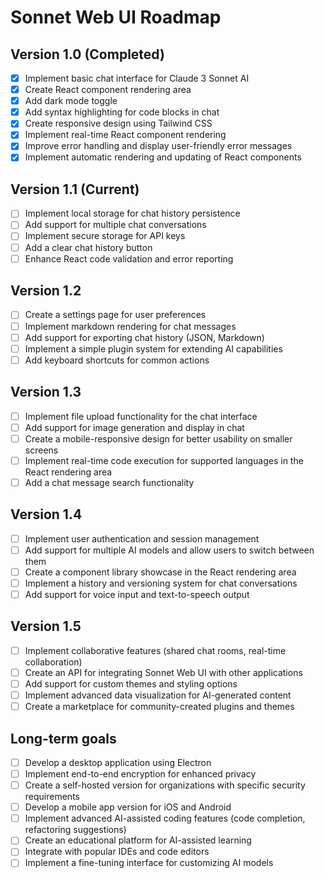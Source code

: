 # Sonnet Web UI Roadmap

## Version 1.0 (Completed)
- [x] Implement basic chat interface for Claude 3 Sonnet AI
- [x] Create React component rendering area
- [x] Add dark mode toggle
- [x] Add syntax highlighting for code blocks in chat
- [x] Create responsive design using Tailwind CSS
- [x] Implement real-time React component rendering
- [x] Improve error handling and display user-friendly error messages
- [x] Implement automatic rendering and updating of React components

## Version 1.1 (Current)
- [ ] Implement local storage for chat history persistence
- [ ] Add support for multiple chat conversations
- [ ] Implement secure storage for API keys
- [ ] Add a clear chat history button
- [ ] Enhance React code validation and error reporting

## Version 1.2
- [ ] Create a settings page for user preferences
- [ ] Implement markdown rendering for chat messages
- [ ] Add support for exporting chat history (JSON, Markdown)
- [ ] Implement a simple plugin system for extending AI capabilities
- [ ] Add keyboard shortcuts for common actions

## Version 1.3
- [ ] Implement file upload functionality for the chat interface
- [ ] Add support for image generation and display in chat
- [ ] Create a mobile-responsive design for better usability on smaller screens
- [ ] Implement real-time code execution for supported languages in the React rendering area
- [ ] Add a chat message search functionality

## Version 1.4
- [ ] Implement user authentication and session management
- [ ] Add support for multiple AI models and allow users to switch between them
- [ ] Create a component library showcase in the React rendering area
- [ ] Implement a history and versioning system for chat conversations
- [ ] Add support for voice input and text-to-speech output

## Version 1.5
- [ ] Implement collaborative features (shared chat rooms, real-time collaboration)
- [ ] Create an API for integrating Sonnet Web UI with other applications
- [ ] Add support for custom themes and styling options
- [ ] Implement advanced data visualization for AI-generated content
- [ ] Create a marketplace for community-created plugins and themes

## Long-term goals
- [ ] Develop a desktop application using Electron
- [ ] Implement end-to-end encryption for enhanced privacy
- [ ] Create a self-hosted version for organizations with specific security requirements
- [ ] Develop a mobile app version for iOS and Android
- [ ] Implement advanced AI-assisted coding features (code completion, refactoring suggestions)
- [ ] Create an educational platform for AI-assisted learning
- [ ] Integrate with popular IDEs and code editors
- [ ] Implement a fine-tuning interface for customizing AI models
